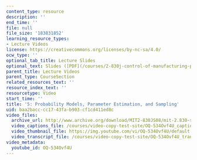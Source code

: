 ```yaml
---
content_type: resource
description: ''
end_time: ''
file: null
file_size: '183831852'
learning_resource_types:
- Lecture Videos
license: https://creativecommons.org/licenses/by-nc-sa/4.0/
ocw_type: ''
optional_tab_title: Lecture Slides
optional_text: Slides ([PDF](/courses/2-830j-control-of-manufacturing-processes-sma-6303-spring-2008/resources/lecture5))
parent_title: Lecture Videos
parent_type: CourseSection
related_resources_text: ''
resource_index_text: ''
resourcetype: Video
start_time: ''
title: '5: Probability Models, Parameter Estimation, and Sampling'
uid: baa2bacc-cc17-43fa-b903-cf1cd411ed8c
video_files:
  archive_url: http://www.archive.org/download/MIT2-830JS08/mit-2.830-s08-lec05_300k.mp4
  video_captions_file: /courses/video-copy-test-site/OQ-534Ovf4U_captions.vtt
  video_thumbnail_file: https://img.youtube.com/vi/OQ-534Ovf4U/default.jpg
  video_transcript_file: /courses/video-copy-test-site/OQ-534Ovf4U_transcript.pdf
video_metadata:
  youtube_id: OQ-534Ovf4U
---
```

